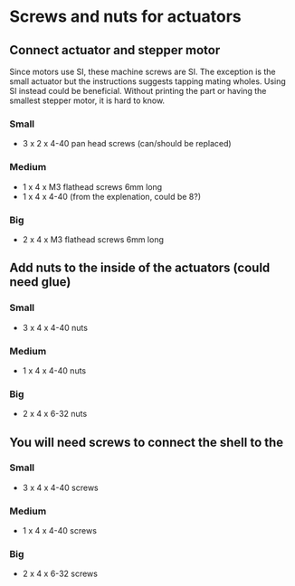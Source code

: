 # Screws and nuts for actuators

## Connect actuator and stepper motor

Since motors use SI, these machine screws are SI. The exception is the small actuator but the instructions suggests tapping mating wholes. Using SI instead could be beneficial. Without printing the part or having the smallest stepper motor, it is hard to know.

### Small
- 3 x 2 x 4-40 pan head screws (can/should be replaced)

### Medium
- 1 x 4 x M3 flathead screws 6mm long
- 1 x 4 x 4-40 (from the explenation, could be 8?)

### Big
- 2 x 4 x M3 flathead screws 6mm long

## Add nuts to the inside of the actuators (could need glue)

### Small
- 3 x 4 x 4-40 nuts

### Medium
- 1 x 4 x 4-40 nuts

### Big
- 2 x 4 x 6-32 nuts

## You will need screws to connect the shell to the

### Small
- 3 x 4 x 4-40 screws

### Medium
- 1 x 4 x 4-40 screws

### Big
- 2 x 4 x 6-32 screws
